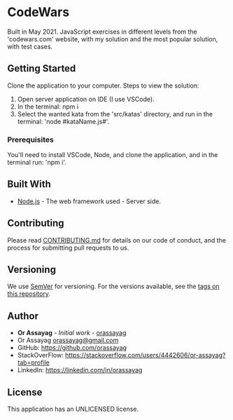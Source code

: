 # CodeWars

Built in May 2021. JavaScript exercises in different levels from the 'codewars.com' website,
with my solution and the most popular solution, with test cases.

## Getting Started

Clone the application to your computer.
Steps to view the solution:
1. Open server application on IDE (I use VSCode).
2. In the terminal: npm i
3. Select the wanted kata from the 'src/katas' directory, and run in the terminal: 'node #kataName.js#'.

### Prerequisites

You'll need to install VSCode, Node, and clone the application, and in the terminal run: 'npm i'.

## Built With

* [Node.js](https://nodejs.org/en/) - The web framework used - Server side.

## Contributing

Please read [CONTRIBUTING.md](https://gist.github.com/PurpleBooth/b24679402957c63ec426) for details on our code of conduct, and the process for submitting pull requests to us.

## Versioning

We use [SemVer](http://semver.org/) for versioning. For the versions available, see the [tags on this repository](https://github.com/your/project/tags).

## Author

* **Or Assayag** - *Initial work* - [orassayag](https://github.com/orassayag)
* Or Assayag <orassayag@gmail.com>
* GitHub: https://github.com/orassayag
* StackOverFlow: https://stackoverflow.com/users/4442606/or-assayag?tab=profile
* LinkedIn: https://linkedin.com/in/orassayag

## License

This application has an UNLICENSED license.